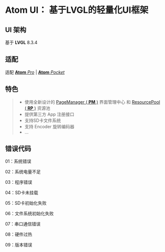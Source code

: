# Atom UI： 基于LVGL的轻量化UI框架

## UI 架构
基于 **LVGL** 8.3.4

## 适配
适配 [**Atom** _Pro_]() | [**Atom** _Pocket_]()

## 特色
> * 使用全新设计的 [PageManager ( **PM** )](https://github.com/HanRabbit/AtomUI/tree/main/src/ui/utils/page_manager) 界面管理中心 和 [ResourcePool ( **RP** )](https://github.com/HanRabbit/AtomUI/tree/main/src/ui/res/rp) 资源池
> * 提供第三方 App 注册接口
> * 支持SD卡文件系统
> * 支持 Encoder 旋转编码器
> * ...
 
## 错误代码
01：系统错误

02：系统电量不足

03：程序错误

04：SD卡未挂载

05：SD卡初始化失败

06：文件系统初始化失败

07：串口通信错误

08：硬件过热

09：版本错误
